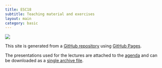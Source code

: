 ```yaml
---
title: ESC18
subtitle: Teaching material and exercises
layout: main
category: basic
---
```


<div class="pure-u-1">
<img class="pure-img" src="{{site.baseurl}}/bertinoro.jpg">
</div>

This site is generated from a [GitHub
repository](https://github.com/infn-esc/esc18) using [GitHub
Pages](https://pages.github.com/).

The presentations used for the lectures are attached to the
[agenda](https://agenda.infn.it/conferenceOtherViews.py?view=standard&confId=16941)
and can be downloaded as a [single archive
file](https://agenda.infn.it/conferenceDisplay.py/matPkg?confId=16941).
